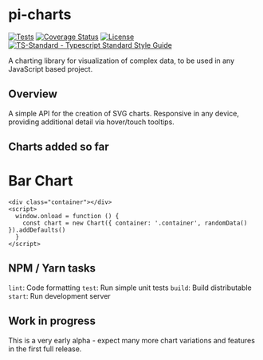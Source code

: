 # pi-charts

[![Tests](https://github.com/lancerael/pi-charts/workflows/Tests/badge.svg?branch=master)](https://github.com/lancerael/pi-charts/actions?query=workflow%3A%22Tests%22)
[![Coverage Status](https://coveralls.io/repos/github/lancerael/pi-charts/badge.svg?branch=master)](https://coveralls.io/github/lancerael/pi-charts?branch=master)
[![License](https://badgen.net/github/license/lancerael/pi-charts)](https://github.com/lancerael/pi-charts/blob/master/LICENSE)
[![TS-Standard - Typescript Standard Style Guide](https://badgen.net/badge/code%20style/ts-standard/blue?icon=typescript)](https://github.com/standard/ts-standard)

A charting library for visualization of complex data, to be used in any JavaScript based project.

## Overview

A simple API for the creation of SVG charts.
Responsive in any device, providing additional detail via hover/touch tooltips.

## Charts added so far

# Bar Chart

```
<div class="container"></div>
<script>
  window.onload = function () {
    const chart = new Chart({ container: '.container', randomData() }).addDefaults()
  }
</script>
```

## NPM / Yarn tasks

`lint`: Code formatting
`test`: Run simple unit tests
`build`: Build distributable
`start`: Run development server

## Work in progress

This is a very early alpha - expect many more chart variations and features in the first full release.
